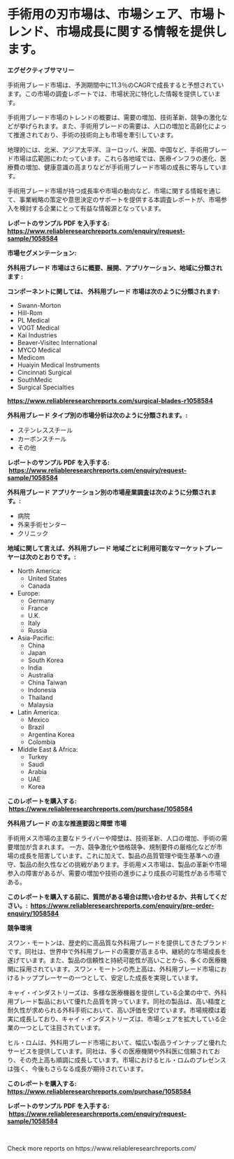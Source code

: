 <p><h1>手術用の刃市場は、市場シェア、市場トレンド、市場成長に関する情報を提供します。</h1></p><p><strong>エグゼクティブサマリー</strong></p>
<p><p>手術用ブレード市場は、予測期間中に11.3％のCAGRで成長すると予想されています。この市場の調査レポートでは、市場状況に特化した情報を提供しています。</p><p>手術用ブレード市場のトレンドの概要は、需要の増加、技術革新、競争の激化などが挙げられます。また、手術用ブレードの需要は、人口の増加と高齢化によって推進されており、手術の技術向上も市場を牽引しています。</p><p>地理的には、北米、アジア太平洋、ヨーロッパ、米国、中国など、手術用ブレード市場は広範囲にわたっています。これら各地域では、医療インフラの進化、医療費の増加、健康意識の高まりなどが手術用ブレード市場の成長に寄与しています。</p><p>手術用ブレード市場が持つ成長率や市場の動向など、市場に関する情報を通じて、事業戦略の策定や意思決定のサポートを提供する本調査レポートが、市場参入を検討する企業にとって有益な情報源となっています。</p></p>
<p><strong>レポートのサンプル PDF を入手する: <a href="https://www.reliableresearchreports.com/enquiry/request-sample/1058584">https://www.reliableresearchreports.com/enquiry/request-sample/1058584</a></strong></p>
<p><strong>市場セグメンテーション:</strong></p>
<p><strong> 外科用ブレード 市場はさらに概要、展開、アプリケーション、地域に分類されます :</strong></p>
<p><strong>コンポーネントに関しては、 外科用ブレード 市場は次のように分類されます: &nbsp;</strong></p>
<p><ul><li>Swann-Morton</li><li>Hill-Rom</li><li>PL Medical</li><li>VOGT Medical</li><li>Kai Industries</li><li>Beaver-Visitec International</li><li>MYCO Medical</li><li>Medicom</li><li>Huaiyin Medical Instruments</li><li>Cincinnati Surgical</li><li>SouthMedic</li><li>Surgical Specialties</li></ul></p>
<p><strong><a href="https://www.reliableresearchreports.com/surgical-blades-r1058584">https://www.reliableresearchreports.com/surgical-blades-r1058584</a></strong></p>
<p><strong> 外科用ブレード タイプ別の市場分析は次のように分類されます。:</strong></p>
<p><ul><li>ステンレススチール</li><li>カーボンスチール</li><li>その他</li></ul></p>
<p><strong>レポートのサンプル PDF を入手する: &nbsp;<a href="https://www.reliableresearchreports.com/enquiry/request-sample/1058584">https://www.reliableresearchreports.com/enquiry/request-sample/1058584</a></strong></p>
<p><strong> 外科用ブレード アプリケーション別の市場産業調査は次のように分類されます。:</strong></p>
<p><ul><li>病院</li><li>外来手術センター</li><li>クリニック</li></ul></p>
<p><strong>地域に関して言えば、外科用ブレード 地域ごとに利用可能なマーケットプレーヤーは次のとおりです。:</strong></p>
<p><ul>
    <li>
        North America:
        <ul>
            <li>United States</li>
            <li>Canada</li>
        </ul>
    </li>
    <li>
        Europe:
        <ul>
            <li>Germany</li>
            <li>France</li>
            <li>U.K.</li>
            <li>Italy</li>
            <li>Russia</li>
        </ul>
    </li>
    <li>
        Asia-Pacific:
        <ul>
            <li>China</li>
            <li>Japan</li>
            <li>South Korea</li>
            <li>India</li>
            <li>Australia</li>
            <li>China Taiwan</li>
            <li>Indonesia</li>
            <li>Thailand</li>
            <li>Malaysia</li>
        </ul>
    </li>
    <li>
        Latin America:
        <ul>
            <li>Mexico</li>
            <li>Brazil</li>
            <li>Argentina Korea</li>
            <li>Colombia</li>
        </ul>
    </li>
    <li>
        Middle East & Africa:
        <ul>
            <li>Turkey</li>
            <li>Saudi</li>
            <li>Arabia</li>
            <li>UAE</li>
            <li>Korea</li>
        </ul>
    </li>
    </ul></p>
<p><strong>このレポートを購入する: &nbsp;<a href="https://www.reliableresearchreports.com/purchase/1058584">https://www.reliableresearchreports.com/purchase/1058584</a></strong></p>
<p><strong>外科用ブレード の主な推進要因と障壁 市場</strong></p>
<p><p>手術用メス市場の主要なドライバーや障壁は、技術革新、人口の増加、手術の需要増加が含まれます。 一方、競争激化や価格競争、規制要件の厳格化などが市場の成長を阻害しています。これに加えて、製品の品質管理や衛生基準への遵守、製品の耐久性などの挑戦があります。手術用メス市場は、製品の革新や市場参入の障害があるが、需要の増加や技術の進歩により成長の可能性がある市場である。</p></p>
<p><strong>このレポートを購入する前に、質問がある場合は問い合わせるか、共有してください。:&nbsp; <a href="https://www.reliableresearchreports.com/enquiry/pre-order-enquiry/1058584">https://www.reliableresearchreports.com/enquiry/pre-order-enquiry/1058584</a></strong></p>
<p><strong>競争環境</strong></p>
<p><p>スワン・モートンは、歴史的に高品質な外科用ブレードを提供してきたブランドです。同社は、世界中で外科用ブレードの需要が高まる中、継続的な市場成長を遂げています。また、製品の信頼性と持続可能性が高いことから、多くの医療機関に採用されています。スワン・モートンの売上高は、外科用ブレード市場におけるトッププレーヤーの一つとして、安定した成長を実現しています。</p><p>キャイ・インダストリーズは、多様な医療機器を提供している企業の中で、外科用ブレード製品において優れた品質を誇っています。同社の製品は、高い精度と耐久性が求められる外科手術において、高い評価を受けています。市場規模は着実に成長しており、キャイ・インダストリーズは、市場シェアを拡大している企業の一つとして注目されています。</p><p>ヒル・ロムは、外科用ブレード市場において、幅広い製品ラインナップと優れたサービスを提供しています。同社は、多くの医療機関や外科医に信頼されており、その売上高も順調に成長しています。市場におけるヒル・ロムのプレゼンスは強く、今後もさらなる成長が期待されています。</p></p>
<p><strong>このレポートを購入する: &nbsp; <a href="https://www.reliableresearchreports.com/purchase/1058584">https://www.reliableresearchreports.com/purchase/1058584</a></strong></p>
<p><strong>レポートのサンプル PDF を入手する: &nbsp;<a href="https://www.reliableresearchreports.com/enquiry/request-sample/1058584">https://www.reliableresearchreports.com/enquiry/request-sample/1058584</a></strong><strong></strong></p>
<p>&nbsp;</p>
<p>Check more reports on https://www.reliableresearchreports.com/</p>